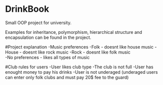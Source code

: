 # DrinkBook
Small OOP project for university.

Examples for inheritance, polymorphism, hierarchical structure and encapsulation can be found in the project.

#Project explanation
  -Music preferences
  -Folk - doesnt like house music
  -House - doesnt like rock music
  -Rock - doesnt like folk music  
  -No preferences - likes all types of music
  
#Club rules for users
  -User likes club type
  -The club is not full
  -User has enought money to pay his drinks
  -User is not underaged (underaged users can enter only folk clubs and must pay 20$ fee to the guard)
